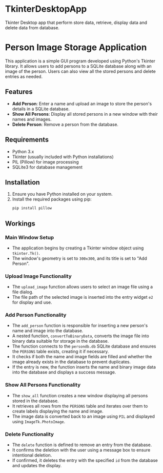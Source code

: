 # TkinterDesktopApp
Tkinter Desktop app that perform store data, retrieve, display data and delete data from database.

# Person Image Storage Application

This application is a simple GUI program developed using Python's Tkinter library. It allows users to add persons to a SQLite database along with an image of the person. Users can also view all the stored persons and delete entries as needed.

## Features

- **Add Person**: Enter a name and upload an image to store the person's details in a SQLite database.
- **Show All Persons**: Display all stored persons in a new window with their names and images.
- **Delete Person**: Remove a person from the database.

## Requirements

- Python 3.x
- Tkinter (usually included with Python installations)
- PIL (Pillow) for image processing
- SQLite3 for database management

## Installation

1. Ensure you have Python installed on your system.
2. Install the required packages using pip:
   ```bash
   pip install pillow


## Workings

### Main Window Setup

- The application begins by creating a Tkinter window object using `tkinter.Tk()`.
- The window's geometry is set to `300x300`, and its title is set to "Add Person".

### Upload Image Functionality

- The `upload_image` function allows users to select an image file using a file dialog.
- The file path of the selected image is inserted into the entry widget `e2` for display and use.

### Add Person Functionality

- The `add_person` function is responsible for inserting a new person's name and image into the database.
- A nested function, `convertToBinaryData`, converts the image file into binary data suitable for storage in the database.
- The function connects to the `persondb.db` SQLite database and ensures the `PERSONS` table exists, creating it if necessary.
- It checks if both the name and image fields are filled and whether the image already exists in the database to prevent duplicates.
- If the entry is new, the function inserts the name and binary image data into the database and displays a success message.

### Show All Persons Functionality

- The `show_all` function creates a new window displaying all persons stored in the database.
- It retrieves all rows from the `PERSONS` table and iterates over them to create labels displaying the name and image.
- The image data is converted back to an image using `PIL` and displayed using `ImageTk.PhotoImage`.

### Delete Functionality

- The `delete` function is defined to remove an entry from the database.
- It confirms the deletion with the user using a message box to ensure intentional deletion.
- If confirmed, it deletes the entry with the specified `id` from the database and updates the display.
